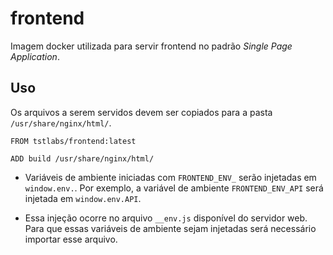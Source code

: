 # frontend

Imagem docker utilizada para servir frontend no padrão _Single Page Application_.

## Uso

Os arquivos a serem servidos devem ser copiados para a pasta `/usr/share/nginx/html/`.

```
FROM tstlabs/frontend:latest

ADD build /usr/share/nginx/html/
```

- Variáveis de ambiente iniciadas com `FRONTEND_ENV_` serão injetadas em
  `window.env.`. Por exemplo, a variável de ambiente `FRONTEND_ENV_API` será
  injetada em `window.env.API`.

- Essa injeção ocorre no arquivo `__env.js` disponível do servidor web. Para que
  essas variáveis de ambiente sejam injetadas será necessário importar esse
  arquivo.
